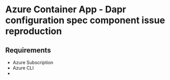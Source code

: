 # Azure Container App - Dapr configuration spec component issue reproduction

## Requirements

- Azure Subscription
- Azure CLI
- 